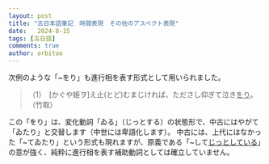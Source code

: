```yaml
---
layout: post
title: "古日本語筆記　時間表現　その他のアスペクト表現"
date:   2024-8-15
tags: [古日語]
comments: true
author: orbitoo
---
```


次例のような「~をり」も進行相を表す形式として用いられました。

> （1）　[かぐや姫ヲ]え止(とど)むまじければ、たださし仰ぎて泣き<u>をり</u>。（竹取）

この「をり」は、変化動詞「ゐる」（じっとする）の状態形で、中古にはやがて「ゐたり」と交替します（中世には卑語化します）。
中古には、上代にはなかった「~てゐたり」という形式も現れますが、原義である「~して<u>じっとしている</u>」の意が強く、純粋に進行相を表す補助動詞としては確立していません。
